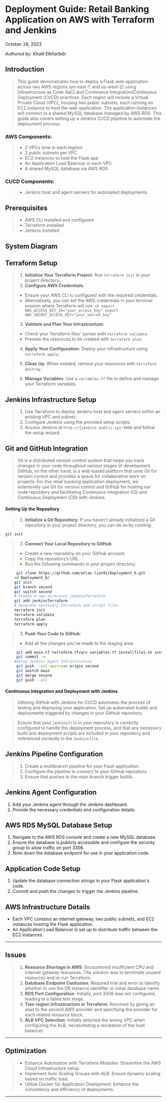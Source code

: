 # Deployment Guide: Retail Banking Application on AWS with Terraform and Jenkins

October 28, 2023 

*Authored by: Khalil Elkharbibi*

## Introduction
> This guide demonstrates how to deploy a Flask web application across two AWS regions (us-east-1, and us-west-2) using Infrastructure as Code (IaC) and Continuous Integration/Continuous Deployment (CI/CD) practices. Each region will include a Virtual Private Cloud (VPC), housing two public subnets, each running an EC2 instance to host the web application. The application instances will connect to a shared MySQL database managed by AWS RDS. This guide also covers setting up a Jenkins CI/CD pipeline to automate the deployment process.

### AWS Components:
> - 2 VPCs (one in each region)
> - 2 public subnets per VPC
> - EC2 instances to host the Flask app
> - An Application Load Balancer in each VPC
> - A shared MySQL database via AWS RDS

### CI/CD Components:
> - Jenkins host and agent servers for automated deployments

## Prerequisites
> - AWS CLI installed and configured
> - Terraform installed
> - Jenkins installed


## System Diagram

## Terraform Setup
> 1. **Initialize Your Terraform Project**: Run `terraform init` in your project directory.
> 2. **Configure AWS Credentials**: 
>   - Ensure your AWS CLI is configured with the required credentials.
>   - Alternatively, you can set the AWS credentials in your terminal session where Terraform will run:
     ```sh
     export AWS_ACCESS_KEY_ID="your_access_key"
     export AWS_SECRET_ACCESS_KEY="your_secret_key"
     ```

> 3. **Validate and Plan Your Infrastructure**: 
>  - Check your Terraform files' syntax with `terraform validate`.
>  - Preview the resources to be created with `terraform plan`.

> 4. **Apply Your Configuration**: Deploy your infrastructure using `terraform apply`.

> 5. **Clean Up**: When needed, remove your resources with `terraform destroy`.

> 6. **Manage Variables**: Use a `variables.tf` file to define and manage your Terraform variables.

## Jenkins Infrastructure Setup
> 1. Use Terraform to deploy Jenkins host and agent servers within an existing VPC and subnet.
> 2. Configure Jenkins using the provided setup scripts.
> 3. Access Jenkins at `http://{jenkins-public-ip}:8080` and follow the setup wizard.


## Git and GitHub Integration

> Git is a distributed version control system that helps you track changes in your code throughout various stages of development. GitHub, on the other hand, is a web-based platform that uses Git for version control and provides a space for collaborative work on projects. For this retail banking application deployment, we extensively use Git for version control and GitHub for hosting our code repository and facilitating Continuous Integration (CI) and Continuous Deployment (CD) with Jenkins.

#### Setting Up the Repository

> 1. **Initialize a Git Repository**: If you haven’t already initialized a Git repository in your project directory, you can do so by running:
   ```bash
   git init
   ```

> 2. **Connect Your Local Repository to GitHub**: 
>   - Create a new repository on your GitHub account.
>   - Copy the repository’s URL.
>   - Run the following commands in your project directory:
  ```bash
       git clone https://github.com/atlas-lion91/Deployment_6.git
      cd Deployment_6/
      git init
      git branch second
      git switch second
      # Create a new directory jenkinsTerraform
      git add jenkinsTerraform
      # Generate necessary Terraform and script files
      terraform init
      terraform validate
      terraform plan
      terraform apply

  ```

> 3. **Push Your Code to GitHub**: 
>   - Add all the changes you’ve made to the staging area:
 ```bash
      git add main.tf terraform.tfvars variables.tf installfile1.sh installfile.sh
      git commit -m
     #Setup Jenkins Agent Infrastructure
      git push --set-upstream origin second
      git switch main
      git merge second
      git push --all
 ```

#### Continuous Integration and Deployment with Jenkins

> Utilizing GitHub with Jenkins for CI/CD automates the process of testing and deploying your application. Set up automated builds and deployments triggered by changes in your GitHub repository.

> Ensure that your `Jenkinsfile` in your repository is correctly configured to handle the deployment process, and that any necessary build and deployment scripts are included in your repository and referenced correctly in the `Jenkinsfile`.


## Jenkins Pipeline Configuration
> 1. Create a multibranch pipeline for your Flask application.
> 2. Configure the pipeline to connect to your GitHub repository.
> 3. Ensure that pushes to the main branch trigger builds.

## Jenkins Agent Configuration
1. Add your Jenkins agent through the Jenkins dashboard.
2. Provide the necessary credentials and configuration details.

## AWS RDS MySQL Database Setup
1. Navigate to the AWS RDS console and create a new MySQL database.
2. Ensure the database is publicly accessible and configure the security group to allow traffic on port 3306.
3. Note down the database endpoint for use in your application code.

## Application Code Setup
1. Update the database connection strings in your Flask application's code.
2. Commit and push the changes to trigger the Jenkins pipeline.

## AWS Infrastructure Details
- Each VPC contains an internet gateway, two public subnets, and EC2 instances hosting the Flask application.
- An Application Load Balancer is set up to distribute traffic between the EC2 instances.
---

## Issues 
> 1. **Resource Shortage in AWS**: Encountered insufficient CPU and internet gateway resources. The solution was to terminate unused resources and re-run Terraform.
> 2. **Database Endpoint Confusion**: Required trial and error to identify whether to use the DB instance identifier or initial database name.
> 3. **RDS Port Configuration**: Initially, port 3306 was not configured, leading to a failed test stage.
> 4. **Two-region Infrastructure in Terraform**: Resolved by giving an alias to the second AWS provider and specifying the provider for each related resource block.
> 5. **ALB VPC Selection**: Initially selected the wrong VPC when configuring the ALB, necessitating a recreation of the load balancer.

---

## Optimization

> - Enhance Automation with Terraform Modules: Streamline the AWS Cloud Infrastructure setup.
> - Implement Auto Scaling Groups with ALB: Ensure dynamic scaling based on traffic load.
> - Utilize Docker for Application Deployment: Enhance the consistency and efficiency of deployments.

---

